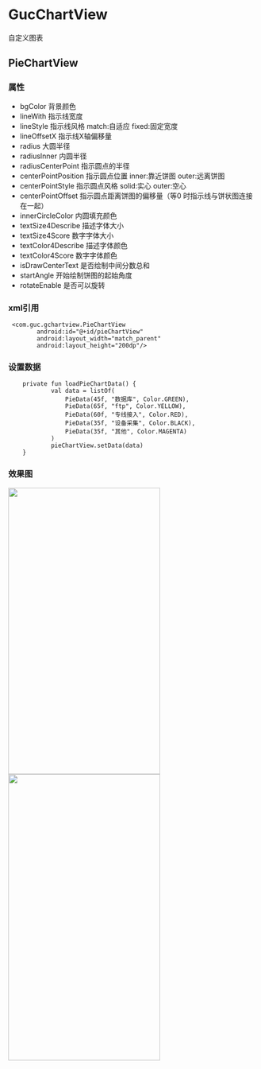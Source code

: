 # GucChartView
自定义图表
## PieChartView
### 属性
* bgColor  背景颜色
* lineWith  指示线宽度
* lineStyle  指示线风格 match:自适应  fixed:固定宽度
* lineOffsetX  指示线X轴偏移量
* radius  大圆半径
* radiusInner  内圆半径
* radiusCenterPoint  指示圆点的半径
* centerPointPosition  指示圆点位置 inner:靠近饼图  outer:远离饼图
* centerPointStyle  指示圆点风格 solid:实心  outer:空心
* centerPointOffset  指示圆点距离饼图的偏移量（等0 时指示线与饼状图连接在一起）
* innerCircleColor  内圆填充颜色
* textSize4Describe  描述字体大小
* textSize4Score  数字字体大小
* textColor4Describe  描述字体颜色
* textColor4Score  数字字体颜色
* isDrawCenterText  是否绘制中间分数总和
* startAngle  开始绘制饼图的起始角度
* rotateEnable  是否可以旋转
### xml引用
```
 <com.guc.gchartview.PieChartView
        android:id="@+id/pieChartView"
        android:layout_width="match_parent"
        android:layout_height="200dp"/>
```
### 设置数据
```
    private fun loadPieChartData() {
            val data = listOf(
                PieData(45f, "数据库", Color.GREEN),
                PieData(65f, "ftp", Color.YELLOW),
                PieData(60f, "专线接入", Color.RED),
                PieData(35f, "设备采集", Color.BLACK),
                PieData(35f, "其他", Color.MAGENTA)
            )
            pieChartView.setData(data)
    }
```
### 效果图
<img src="https://github.com/icookingcode/GucChartView/blob/master/snapshoot/Screenshot_1595903809.png"  height="576" width="306"/>
<img src="https://github.com/icookingcode/GucChartView/blob/master/snapshoot/Screenshot_1596012210.png"  height="576" width="306"/>